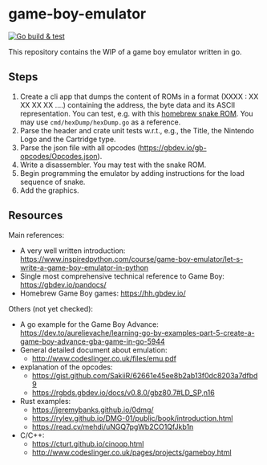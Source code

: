 # game-boy-emulator

[![Go build & test](https://github.com/pascalPost/game-boy-emulator/actions/workflows/go.yml/badge.svg)](https://github.com/pascalPost/game-boy-emulator/actions/workflows/go.yml)

This repository contains the WIP of a game boy emulator written in go.

## Steps

1) Create a cli app that dumps the content of ROMs in a format (XXXX : XX XX XX XX  ....) containing the address, the
byte data and its ASCII representation. You can test, e.g. with this
[homebrew snake ROM](https://hh.gbdev.io/game/snake-gb). You may use `cmd/hexDump/hexDump.go` as a reference.
2) Parse the header and crate unit tests w.r.t., e.g., the Title, the Nintendo Logo and the Cartridge type.
3) Parse the json file with all opcodes (https://gbdev.io/gb-opcodes/Opcodes.json).
4) Write a disassembler. You may test with the snake ROM.
5) Begin programming the emulator by adding instructions for the load sequence of snake.
6) Add the graphics.

## Resources

Main references:
- A very well written introduction: https://www.inspiredpython.com/course/game-boy-emulator/let-s-write-a-game-boy-emulator-in-python
- Single most comprehensive technical reference to Game Boy: https://gbdev.io/pandocs/
- Homebrew Game Boy games: https://hh.gbdev.io/

Others (not yet checked):
- A go example for the Game Boy Advance: https://dev.to/aurelievache/learning-go-by-examples-part-5-create-a-game-boy-advance-gba-game-in-go-5944
- General detailed document about emulation:
  - http://www.codeslinger.co.uk/files/emu.pdf
- explanation of the opcodes:
  - https://gist.github.com/SakiiR/62661e45ee8b2ab13f0dc8203a7dfbd9
  - https://rgbds.gbdev.io/docs/v0.8.0/gbz80.7#LD_SP,n16
- Rust examples:
  - https://jeremybanks.github.io/0dmg/
  - https://rylev.github.io/DMG-01/public/book/introduction.html
  - https://read.cv/mehdi/uNGQ7pgWb2CO1QfJkb1n
- C/C++:
  - https://cturt.github.io/cinoop.html
  - http://www.codeslinger.co.uk/pages/projects/gameboy.html
